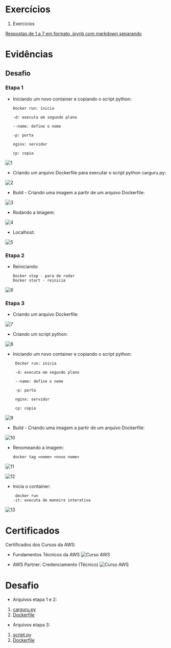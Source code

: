 # Exercícios


1. Exercicios

[Respostas de 1 a 7 em formato .ipynb com markdown separando](exercicios/exercicios.ipynb)


# Evidências

## Desafio 

### Etapa 1

 - Iniciando um novo container e copiando o script python:
 
       Docker run: inicia

       -d: executa em segundo plano

       --name: define o nome

       -p: porta

       nginx: servidor

       cp: copia 

      

![1](evidencias/1_etapa/1_criandocontainer.png)


- Criando um arquivo Dockerfile para executar o script python carguru.py:

![2](evidencias/1_etapa/2_dockerfile.png)


- Build - Criando uma imagem a partir de um arquivo Dockerfile:

![3](evidencias/1_etapa/3_build.png)


- Rodando a imagem:

![4](evidencias/1_etapa/4_rodandoimagem.png)


- Localhost:

![5](evidencias/1_etapa/5_localhost.png)



### Etapa 2


- Reiniciando:
  
      Docker stop - para de rodar
      Docker start - reinicia 

![6](evidencias/2_etapa/5_reiniciando.png)



### Etapa 3


- Criando um arquivo Dockerfile:


![7](evidencias/3_etapa/1_dockerfile.png)


- Criando um script python:


![8](evidencias/3_etapa/2_script.png)


- Iniciando um novo container e copiando o script python:
 
       Docker run: inicia

       -d: executa em segundo plano

       --name: define o nome

       -p: porta

       nginx: servidor

       cp: copia 


![9](evidencias/3_etapa/3_container.png)


- Build - Criando uma imagem a partir de um arquivo Dockerfile:


![10](evidencias/3_etapa/4_build.png)


- Renomeando a imagem:
 
      docker tag <nome> <novo nome>


![11](evidencias/3_etapa/5_renomeando.png)


![12](evidencias/3_etapa/6_renomeando.png)


- Inicia o container:
       
       docker run
      -it: executa de maneira interativa


![13](evidencias/3_etapa/7_rodando.png)





# Certificados


Certificados dos Cursos da AWS:

- Fundamentos Técnicos da AWS
![Curso AWS](certificados/aws_1.png)

- AWS Partner: Credenciamento (Técnico)
![Curso AWS](certificados/aws_2.png)



# Desafio

- Arquivos etapa 1 e 2: 
1. [carguru.py](Desafio/parte_1/carguru.py)
2. [Dockerfile](Desafio/parte_1/Dockerfile)

- Arquivos etapa 3:

1. [script.py](Desafio/parte_2/script.py)
2. [Dockerfile](Desafio/parte_2/Dockerfile)
